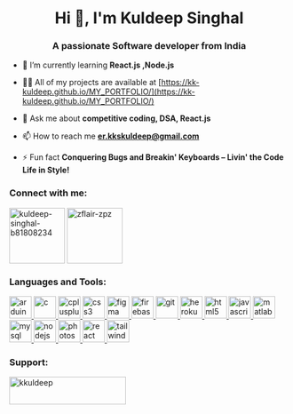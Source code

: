 <h1 align="center">Hi 👋, I'm Kuldeep Singhal</h1>
<h3 align="center">A passionate Software developer from India</h3>

- 🌱 I’m currently learning **React.js ,Node.js**

- 👨‍💻 All of my projects are available at [https://kk-kuldeep.github.io/MY_PORTFOLIO/](https://kk-kuldeep.github.io/MY_PORTFOLIO/)

- 💬 Ask me about **competitive coding, DSA, React.js**

- 📫 How to reach me **er.kkskuldeep@gmail.com**

- ⚡ Fun fact **Conquering Bugs and Breakin' Keyboards – Livin' the Code Life in Style!**

<h3 align="left">Connect with me:</h3>
<p align="left">
<a href="https://linkedin.com/in/kuldeep-singhal-b81808234" target="blank"><img align="center" src="https://static.cdnlogo.com/logos/l/37/linkedin.svg" alt="kuldeep-singhal-b81808234" height="100" width="100" /></a>
<a href="https://www.leetcode.com/zflair-zpz" target="blank"><img align="center" src="https://leetcode.com/static/webpack_bundles/images/logo-dark.e99485d9b.svg" alt="zflair-zpz" height="100" width="100" /></a>
</p>

<h3 align="left">Languages and Tools:</h3>
<p align="left"> <a href="https://www.arduino.cc/" target="_blank" rel="noreferrer"> <img src="https://cdn.worldvectorlogo.com/logos/arduino-1.svg" alt="arduino" width="40" height="40"/> </a> <a href="https://www.cprogramming.com/" target="_blank" rel="noreferrer"> <img src="https://upload.wikimedia.org/wikipedia/commons/1/19/C_Logo.png" alt="c" width="40" height="40"/> </a> <a href="https://www.w3schools.com/cpp/" target="_blank" rel="noreferrer"> <img src="https://static.cdnlogo.com/logos/c/1/c-plus-plus.svg" alt="cplusplus" width="40" height="40"/> </a> <a href="https://www.w3schools.com/css/" target="_blank" rel="noreferrer"> <img src="https://static.cdnlogo.com/logos/c/18/css.svg" alt="css3" width="40" height="40"/> </a>  <a href="https://www.figma.com/" target="_blank" rel="noreferrer"> <img src="https://www.vectorlogo.zone/logos/figma/figma-icon.svg" alt="figma" width="40" height="40"/> </a> <a href="https://firebase.google.com/" target="_blank" rel="noreferrer"> <img src="https://www.vectorlogo.zone/logos/firebase/firebase-icon.svg" alt="firebase" width="40" height="40"/> </a> <a href="https://git-scm.com/" target="_blank" rel="noreferrer"> <img src="https://www.vectorlogo.zone/logos/git-scm/git-scm-icon.svg" alt="git" width="40" height="40"/> </a> <a href="https://heroku.com" target="_blank" rel="noreferrer"> <img src="https://www.vectorlogo.zone/logos/heroku/heroku-icon.svg" alt="heroku" width="40" height="40"/> </a> <a href="https://www.w3.org/html/" target="_blank" rel="noreferrer"> <img src="https://static.cdnlogo.com/logos/h/90/html-5.svg" alt="html5" width="40" height="40"/> </a> <a href="https://developer.mozilla.org/en-US/docs/Web/JavaScript" target="_blank" rel="noreferrer"> <img src="https://static.cdnlogo.com/logos/j/33/javascript.svg" alt="javascript" width="40" height="40"/> </a> <a href="https://www.mathworks.com/" target="_blank" rel="noreferrer"> <img src="https://upload.wikimedia.org/wikipedia/commons/2/21/Matlab_Logo.png" alt="matlab" width="40" height="40"/> </a> <a href="https://www.mysql.com/" target="_blank" rel="noreferrer"> <img src="https://static.cdnlogo.com/logos/m/10/mysql.svg" alt="mysql" width="40" height="40"/> </a> <a href="https://nodejs.org" target="_blank" rel="noreferrer"> <img src="https://static.cdnlogo.com/logos/n/94/nodejs-icon.svg" alt="nodejs" width="40" height="40"/> </a> <a href="https://www.photoshop.com/en" target="_blank" rel="noreferrer"> <img src="https://static.cdnlogo.com/logos/p/64/photoshop-cc.svg" alt="photoshop" width="40" height="40"/> </a> <a href="https://reactjs.org/" target="_blank" rel="noreferrer"> <img src="https://static.cdnlogo.com/logos/r/63/react.svg" alt="react" width="40" height="40"/> </a> <a href="https://tailwindcss.com/" target="_blank" rel="noreferrer"> <img src="https://www.vectorlogo.zone/logos/tailwindcss/tailwindcss-icon.svg" alt="tailwind" width="40" height="40"/> </a> </p>

<h3 align="left">Support:</h3>
<p><a href="https://www.buymeacoffee.com/kkuldeep"> <img align="left" src="https://cdn.buymeacoffee.com/buttons/v2/default-yellow.png" height="50" width="210" alt="kkuldeep" /></a></p><br><br>
